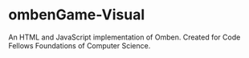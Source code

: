 ombenGame-Visual
================

An HTML and JavaScript implementation of Omben. Created for Code Fellows Foundations of Computer Science.
